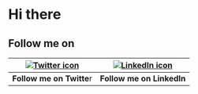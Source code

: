 # Hi there

## Follow me on
| [![Twitter icon](https://img.icons8.com/color/48/000000/twitter.png)](https://twitter.com/homorkhay) | [![LinkedIn icon](https://img.icons8.com/color/48/000000/linkedin.png)](https://www.linkedin.com/in/omokehinde-happiness-431930268) |
|-|-|
| **Follow me on Twitte**r | **Follow me on LinkedIn** |
